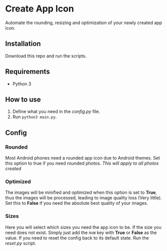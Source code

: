 # Create App Icon

Automate the rounding, resizing and optimization of your newly created app icon.

## Installation

Download this repo and run the scripts.

## Requirements

- Python 3

## How to use

1. Define what you need in the _config.py_ file.
2. Run `python3 main.py`.

## Config

### Rounded

Most Android phones need a rounded app icon due to Android themes. Set this option to true if you need rounded photos. _This will apply to all photos created_

### Optimized

The images will be minified and optimized when this option is set to **True**, thus the images will be processed, leading to image quality loss (Very little). Set this to **False** if you need the absolute best quality of your images.

### Sizes

Here you will select which sizes you need the app icon to be. If the size you need does not exist. Simply just add the `HxW` key with **True** or **False** as the value. If you need to reset the config back to its default state. Run the _reset.py_ script.

